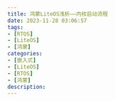 ```yaml
---
title: 鸿蒙LiteOS浅析——内核启动流程
date: 2023-11-28 03:06:57
tags:
- [RTOS]
- [LiteOS]
- [鸿蒙]
categories:
- [嵌入式]
- [LiteOS]
- [RTOS]
- [鸿蒙]
description: 
---
```








